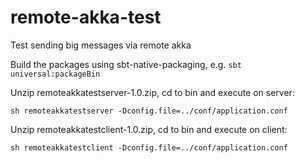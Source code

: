 # remote-akka-test
Test sending big messages via remote akka

Build the packages using sbt-native-packaging, e.g. `sbt universal:packageBin`

Unzip remoteakkatestserver-1.0.zip, cd to bin and execute on server:

`sh remoteakkatestserver -Dconfig.file=../conf/application.conf`

Unzip remoteakkatestclient-1.0.zip, cd to bin and execute on client:

`sh remoteakkatestclient -Dconfig.file=../conf/application.conf`
